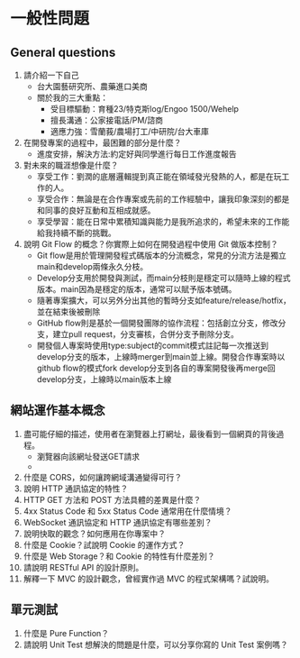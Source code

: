 # 一般性問題

## General questions

1. 請介紹一下自己
    - 台大園藝研究所、農藥進口美商
    - 關於我的三大重點：
        - 受目標驅動：育種23/特克斯log/Engoo 1500/Wehelp
        - 擅長溝通：公家接電話/PM/諮商
        - 適應力強：雪蘭莪/農場打工/中研院/台大車庫
2. 在開發專案的過程中，最困難的部分是什麼？
    - 進度安排，解決方法:約定好與同學進行每日工作進度報告
3. 對未來的職涯想像是什麼？
    - 享受工作：劉潤的底層邏輯提到真正能在領域發光發熱的人，都是在玩工作的人。
    - 享受合作：無論是在合作專案或先前的工作經驗中，讓我印象深刻的都是和同事的良好互動和互相成就感。
    - 享受學習：能在日常中累積知識與能力是我所追求的，希望未來的工作能給我持續不斷的挑戰。
4. 說明 Git Flow 的概念？你實際上如何在開發過程中使用 Git 做版本控制？
    - Git flow是用於管理開發程式碼版本的分流概念，常見的分流方法是獨立main和develop兩條永久分枝。
    - Develop分支用於開發與測試，而main分枝則是穩定可以隨時上線的程式版本。main因為是穩定的版本，通常可以賦予版本號碼。
    - 隨著專案擴大，可以另外分出其他的暫時分支如feature/release/hotfix，並在結束後被刪除
    - GitHub flow則是基於一個開發團隊的協作流程：包括創立分支，修改分支，建立pull request，分支審核，合併分支予刪除分支。
    - 開發個人專案時使用type:subject的commit模式註記每一次推送到develop分支的版本，上線時merger到main並上線。開發合作專案時以github flow的模式fork develop分支到各自的專案開發後再merge回develop分支，上線時以main版本上線

## 網站運作基本概念

1. 盡可能仔細的描述，使用者在瀏覽器上打網址，最後看到一個網頁的背後過程。
    - 瀏覽器向該網址發送GET請求
    - 
2. 什麼是 CORS，如何讓跨網域溝通變得可行？
3. 說明 HTTP 通訊協定的特性？
4. HTTP GET 方法和 POST 方法具體的差異是什麼？
5. 4xx Status Code 和 5xx Status Code 通常用在什麼情境？
6. WebSocket 通訊協定和 HTTP 通訊協定有哪些差別？
7. 說明快取的觀念？如何應用在你專案中？
8. 什麼是 Cookie？試說明 Cookie 的運作方式？
9. 什麼是 Web Storage？和 Cookie 的特性有什麼差別？
10. 請說明 RESTful API 的設計原則。
11. 解釋一下 MVC 的設計觀念，曾經實作過 MVC 的程式架構嗎？試說明。

## 單元測試

1. 什麼是 Pure Function？
2. 請說明 Unit Test 想解決的問題是什麼，可以分享你寫的 Unit Test 案例嗎？
